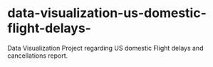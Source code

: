# data-visualization-us-domestic-flight-delays-
Data Visualization Project regarding US domestic Flight delays and cancellations report.
